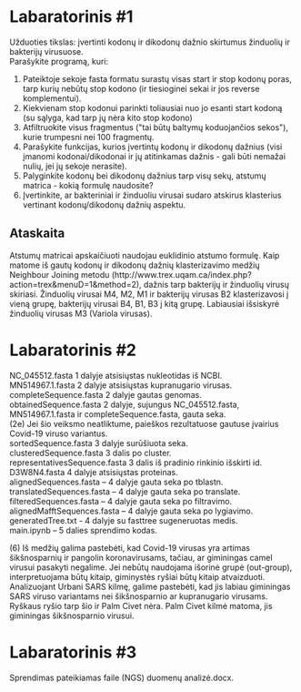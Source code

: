 # Labaratorinis #1

Užduoties tikslas: įvertinti kodonų ir dikodonų dažnio skirtumus žinduolių ir bakterijų virusuose.<br/>
Parašykite programą, kuri:  
1. Pateiktoje sekoje fasta formatu surastų visas start ir stop kodonų poras, tarp kurių nebūtų stop kodono (ir tiesioginei sekai ir jos reverse komplementui). 
2. Kiekvienam stop kodonui parinkti toliausiai nuo jo esanti start kodoną (su sąlyga, kad tarp jų nėra kito stop kodono)
3. Atfiltruokite visus fragmentus ("tai būtų baltymų koduojančios sekos"), kurie trumpesni nei 100 fragmentų.
4. Parašykite funkcijas, kurios įvertintų kodonų ir dikodonų dažnius (visi įmanomi kodonai/dikodonai ir jų atitinkamas dažnis  - gali būti nemažai nulių, jei jų sekoje nerasite).
5. Palyginkite kodonų bei dikodonų dažnius tarp visų sekų, atstumų matrica - kokią formulę naudosite?
6. Įvertinkite, ar bakteriniai ir žinduoliu virusai sudaro atskirus klasterius vertinant kodonų/dikodonų dažnių aspektu.

<h2>Ataskaita</h2>
Atstumų matricai apskaičiuoti naudojau euklidinio atstumo formulę. Kaip matome iš gautų kodonų ir dikodonų dažnių klasterizavimo medžių Neighbour Joining metodu (http://www.trex.uqam.ca/index.php?action=trex&menuD=1&method=2), dažnis tarp bakterijų ir žinduolių virusų skiriasi. Žinduolių virusai M4, M2, M1 ir bakterijų virusas B2 klasterizavosi į vieną grupę, bakterijų virusai B4, B1, B3 į kitą grupę. Labiausiai išsiskyrė žinduolių virusas M3 (Variola virusas).

# Labaratorinis #2

NC_045512.fasta 1 dalyje atsisiųstas nukleotidas iš NCBI.\
MN514967.1.fasta 2 dalyje atsisiųstas kupranugario virusas.\
completeSequence.fasta 2 dalyje gautas genomas.\
obtainedSequence.fasta 2 dalyje, sujungus NC_045512.fasta, MN514967.1.fasta ir completeSequence.fasta, gauta seka.\
(2e) Jei šio veiksmo neatliktume, paieškos rezultatuose gautuse įvairius Covid-19 viruso variantus.\
sortedSequence.fasta 3 dalyje surūšiuota seka.\
clusteredSequence.fasta 3 dalis po cluster.\
representativesSequence.fasta 3 dalis iš pradinio rinkinio išskirti id.\
D3W8N4.fasta 4 dalyje atsisiųstas proteinas.\
alignedSequences.fasta – 4 dalyje gauta seka po tblastn.\
translatedSequences.fasta – 4 dalyje gauta seka po translate.\
filteredSequences.fasta – 4 dalyje gauta seka po filtravimo.\
alignedMafftSequences.fasta – 4 dalyje gauta seka po lygiavimo.\
generatedTree.txt - 4 dalyje su fasttree sugeneruotas medis.\
main.ipynb – 5 dalies sprendimo kodas.

(6) Iš medžių galima pastebėti, kad Covid-19 virusas yra artimas šikšnosparnių ir pangolin koronavirusams, tačiau, ar giminingas camel virusui pasakyti negalime. Jei nebūtų naudojama išorinė grupė (out-group), interpretuojama būtų kitaip, giminystės ryšiai būtų kitaip atvaizduoti. Analizuojant Urbani SARS kilmę, galime pastebėti, kad jis labiau giminingas SARS viruso variantams nei šikšnosparnio ar kupranugario virusams. Ryškaus ryšio tarp šio ir Palm Civet nėra. Palm Civet kilmė matoma, jis giminingas šikšnosparnio virusui.

# Labaratorinis #3

Sprendimas pateikiamas faile (NGS) duomenų analizė.docx.
